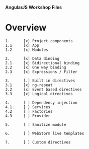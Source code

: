 **AngularJS Workshop Files**

# Overview
    1.      [x] Project components
    1.1     [x] App
    1.2     [x] Modules

    2.      [x] Data dinding
    2.1     [x] Bidirectional binding
    2.2     [x] One way binding
    2.3     [x] Expressions / Filter

    3.      [.] Built in directives
    3.1     [x] ng-repeat
    3.2     [x] Event based directives
    3.3     [x] Logical directives

    4.      [ ] Dependency injection
    4.1.    [ ] Services
    4.2     [ ] Factories
    4.3     [ ] Provider

    5.      [ ] Sanitize module

    6.      [ ] WebStorm live templates

    7.      [ ] Custom directives
